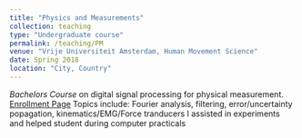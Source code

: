 ```yaml
---
title: "Physics and Measurements"
collection: teaching
type: "Undergraduate course"
permalink: /teaching/PM
venue: "Vrije Universiteit Amsterdam, Human Movement Science"
date: Spring 2018
location: "City, Country"
---
```


_Bachelors Course_ on digital signal processing for physical measurement. [Enrollment Page](https://studiegids.vu.nl/en/Bachelor/2020-2021/bewegingswetenschappen/B_METENVANFG#/)
Topics include: Fourier analysis, filtering, error/uncertainty popagation, kinematics/EMG/Force tranducers
I assisted in experiments and helped student during computer practicals 
